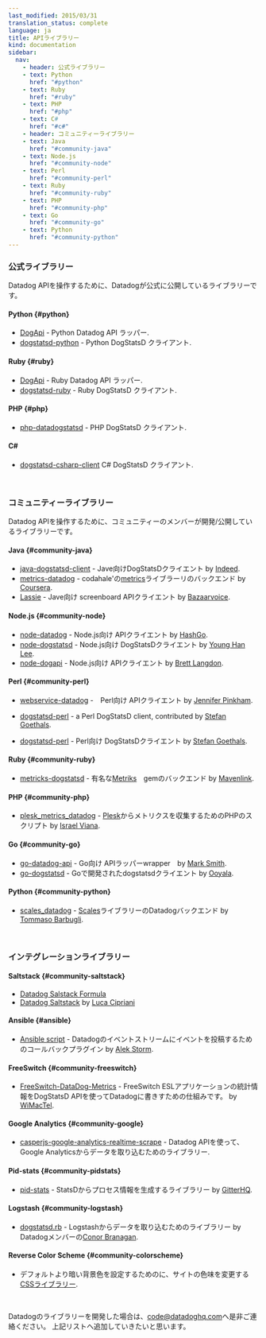 ```yaml
---
last_modified: 2015/03/31
translation_status: complete
language: ja
title: APIライブラリー
kind: documentation
sidebar:
  nav:
    - header: 公式ライブラリー
    - text: Python
      href: "#python"
    - text: Ruby
      href: "#ruby"
    - text: PHP
      href: "#php"
    - text: C#
      href: "#c#"
    - header: コミュニティーライブラリー
    - text: Java
      href: "#community-java"
    - text: Node.js
      href: "#community-node"
    - text: Perl
      href: "#community-perl"
    - text: Ruby
      href: "#community-ruby"
    - text: PHP
      href: "#community-php"
    - text: Go
      href: "#community-go"
    - text: Python
      href: "#community-python"
---
```


<!-- There are many libraries available to help you interact with the Datadog API.

<h4 id="python">Python</h4>
<ul>
  <li><a href="https://github.com/DataDog/dogapi">DogApi</a> - A Python Datadog API wrapper.</a></li>
  <li><a href="https://github.com/DataDog/dogstatsd-python">dogstatsd-python</a> - A Python DogStatsD client.</li>
</ul>

<h4 id="ruby">Ruby</h4>
<ul>
  <li><a href="https://github.com/DataDog/dogapi-rb">DogApi</a> - A Ruby Datadog API wrapper.</a></li>
  <li><a href="https://github.com/DataDog/dogstatsd-ruby">dogstatsd-ruby</a> - A Ruby DogStatsD client.</li>
</ul>

<h4 id="php">PHP</h4>
<ul>
  <li><a href="https://github.com/DataDog/php-datadogstatsd">php-datadogstatsd</a> - A
  PHP DogStatsD client.</li>
</ul>

<h4 id="c#">C#</h4>
<ul>
  <li><a href="https://github.com/DataDog/dogstatsd-csharp-client">dogstatsd-csharp-client</a> - A
  C# DogStatsD client.</li>
</ul>

<br/>　-->

<h3 class="official">公式ライブラリー</h3>

Datadog APIを操作するために、Datadogが公式に公開しているライブラリーです。


#### Python {#python}

- [DogApi](https://github.com/DataDog/dogapi) - Python Datadog API ラッパー.
- [dogstatsd-python](https://github.com/DataDog/dogstatsd-python) - Python DogStatsD クライアント.


#### Ruby {#ruby}

- [DogApi](https://github.com/DataDog/dogapi-rb) - Ruby Datadog API ラッパー.
- [dogstatsd-ruby](https://github.com/DataDog/dogstatsd-ruby) - Ruby DogStatsD クライアント.


#### PHP {#php}

- [php-datadogstatsd](https://github.com/DataDog/php-datadogstatsd) - PHP DogStatsD クライアント.


<h4 id="c#">C#</h4>

- [dogstatsd-csharp-client](https://github.com/DataDog/dogstatsd-csharp-client) C# DogStatsD クライアント.

<br />


<!-- <h3 class="community">Community Libraries</h3>

Some great folks have written their own libraries to help interact with
Datadog. Check them out:

<h4 id="community-java">Java</h4>
<ul>
  <li>
    <a
    href="https://github.com/indeedeng/java-dogstatsd-client">java-dogstatsd-client</a>
     - a DogStatsD Client for Java written by <a
    href="http://www.indeed.com/">Indeed</a>.
  </li>

  <li>
    <a href="https://github.com/coursera/metrics-datadog">metrics-datadog</a> -
    a backend to yammers's <a
    href="https://github.com/coursera/metrics-datadog">metrics</a> library written by
    <a href="https://www.coursera.org/">Coursera</a>.
  </li>

  <li>
    <a href="https://github.com/bazaarvoice/metrics-datadog">metrics-datadog</a> -
    a backend to codahale's <a
    href="https://github.com/bazaarvoice/metrics-datadog">metrics</a> library extended by
    <a href="http://www.bazaarvoice.com/">Bazaarvoice</a>.
  </li>

  <li>
    <a href="https://github.com/bazaarvoice/lassie">Lassie</a>
     - a Java screenboard API client by <a href="http://www.bazaarvoice.com/">Bazaarvoice</a>.
  </li>
</ul>
<h4 id="community-node">Node.js</h4>
<ul>
  <li>
    <a href="https://github.com/HashGo/node-datadog">node-datadog</a> -
    a Node.js API client, contributed by <a href="https://github.com/HashGo">HashGo</a>.
  </li>

  <li>
    <a href="https://github.com/joybro/node-dogstatsd">node-dogstatsd</a>
    - a Node.js DogStatsD client, contributed by <a
    href="https://github.com/joybro">Young Han Lee</a>.
  </li>

  <li>
    <a href="https://github.com/brettlangdon/node-dogapi">node-dogapi</a>
    - a Node.js API client, contributed by
    <a href="https://github.com/brettlangdon">Brett Langdon</a>.
  </li>
</ul>
<h4 id="community-perl">Perl</h4>
<ul>
  <li>
    <a href="https://github.com/jpinkham/webservice-datadog">webservice-datadog</a> -
    a Perl API client, contributed by <a href="https://github.com/jpinkham">Jennifer Pinkham</a>.
  </li>

  <li>
    <a href="https://github.com/zipkid/dogstatsd-perl">dogstatsd-perl</a>  -
    a Perl DogStatsD client, contributed by <a
      href="https://github.com/zipkid">Stefan Goethals</a>.
  </li>
</ul>
<h4 id="community-ruby">Ruby</h4>
<ul>
  <li>
    <a
    href="https://github.com/mavenlink/metriks-dogstatsd">metricks-dogstatsd</a> -
    a backend for the popular <a href="https://github.com/eric/metriks">Metriks</a> gem, written by
    <a href="https://www.mavenlink.com/">Mavenlink</a>.
  </li>
</ul>
<h4 id="community-php">PHP</h4>
<ul>
  <li>
    <a
    href="https://github.com/isra00/plesk_datadog_metrics">plesk_metrics_datadog</a> -
    a PHP script to collect metrics from <a
    href="http://www.parallels.com/products/plesk/">Plesk</a> by
    <a href="https://github.com/isra00">Israel Viana</a>.
  </li>
</ul>
<h4 id="community-go">Go</h4>
<ul>
  <li>
      <a
      href="https://github.com/ooyala/go-dogstatsd/">go-dogstatsd</a> - a
    dogstatsd client written in Go by
    <a href="https://github.com/ooyala">Ooyala</a>.
  </li>
</ul>
<h4 id="community-python">Python</h4>
<ul>
  <li>
    <a
      href="https://github.com/tbarbugli/scales_datadog">scales_datadog</a> - a
    Datadog backend for the <a href="https://github.com/Cue/scales">Scales</a>
    library, written by <a href="https://github.com/tbarbugli">Tommaso Barbugli</a>.
  </li>
</ul>
<h4 id="community-scala">Scala</h4>
<ul>
  <li>
    <a href="https://github.com/gphat/datadog-scala">datadgog-scala</a> - a
      Scala API client, written by <a href="https://github.com/gphat">Cory Watson</a>.
  </li>
</ul>

<br /> -->


<h3 class="community">コミュニティーライブラリー</h3>

Datadog APIを操作するために、コミュニティーのメンバーが開発/公開しているライブラリーです。

#### Java {#community-java}

- [java-dogstatsd-client](https://github.com/indeedeng/java-dogstatsd-client) - Jave向けDogStatsDクライエント by [Indeed](http://www.indeed.com/).
- [metrics-datadog](https://github.com/coursera/metrics-datadog) - codahale'の[metrics](https://github.com/coursera/metrics-datadog)ライブラーリのバックエンド by [Coursera](https://github.com/coursera).
- [Lassie](https://github.com/bazaarvoice/lassie) - Jave向け screenboard APIクライエント by [Bazaarvoice](http://www.bazaarvoice.com/).

#### Node.js {#community-node}

- [node-datadog](https://github.com/HashGo/node-datadog) - Node.js向け APIクライエント by [HashGo](https://github.com/HashGo).
- [node-dogstatsd](https://github.com/joybro/node-dogstatsd) - Node.js向け DogStatsDクライエント by [Young Han Lee](https://github.com/joybro).
- [node-dogapi](https://github.com/brettlangdon/node-dogapi) - Node.js向け APIクライエント by [Brett Langdon](https://github.com/brettlangdon).


#### Perl {#community-perl}
- [webservice-datadog](https://github.com/jpinkham/webservice-datadog) -　Perl向け APIクライエント by [Jennifer Pinkham](https://github.com/jpinkham).

- [dogstatsd-perl](https://github.com/zipkid/dogstatsd-perl) - a Perl DogStatsD client, contributed by [Stefan Goethals](https://github.com/zipkid).
- [dogstatsd-perl](https://github.com/zipkid/dogstatsd-perl) - Perl向け DogStatsDクライエント by [Stefan Goethals](https://github.com/zipkid).

#### Ruby {#community-ruby}

- [metricks-dogstatsd](https://github.com/mavenlink/metriks-dogstatsd) - 有名な[Metriks](https://github.com/eric/metriks)　gemのバックエンド by [Mavenlink](https://www.mavenlink.com/).


#### PHP {#community-php}

- [plesk_metrics_datadog](https://github.com/isra00/plesk_datadog_metrics) - [Plesk](http://www.parallels.com/products/plesk/)からメトリクスを収集するためのPHPのスクリプト by [Israel Viana](https://github.com/isra00).


#### Go {#community-go}

- [go-datadog-api](https://github.com/xb95/go-datadog-api) - Go向け APIラッパーwrapper　by [Mark Smith](https://github.com/xb95).
- [go-dogstatsd](https://github.com/ooyala/go-dogstatsd/) - Goで開発されたdogstatsdクライエント by [Ooyala](https://github.com/ooyala).


#### Python {#community-python}

- [scales_datadog](https://github.com/tbarbugli/scales_datadog) - [Scales](https://github.com/Cue/scales)ライブラリーのDatadogバックエンド by [Tommaso Barbugli](https://github.com/tbarbugli).

<br />


<!-- <h3 class="community">Integration Libraries</h3>
<h4 id="community-saltstack">Saltstack</h4>
<ul>
  <li>
    <a
      href="https://github.com/DataDog/datadog-formula">Datadog Salstack Formula</a>
  </li>
  <li>
      <a
      href="https://gist.github.com/mastrolinux/6175280">Datadog Saltstack</a> written by
    <a href="https://gist.github.com/mastrolinux">Luca Cipriani</a>.
  </li>
</ul>
<h4 id="ansible">Ansible</h4>
<ul>
  <li>
    This <a
      href="https://gist.github.com/alekstorm/6350729">Ansible script </a> is a
    callback plugin that posts events to your Datadog event stream as you deploy
    and is written by <a href="https://gist.github.com/alekstorm">Alek Storm</a>.
  </li>
</ul>
<h4 id="community-freeswitch">FreeSwitch</h4>
<ul>
  <li>
    This is for a <a
      href="https://github.com/wimactel/FreeSwitch-DataDog-Metrics">FreeSwitch ESL </a>
      application to export statistics to DataDog using the dogstatsd API
    and is written by <a href="https://github.com/wimactel">WiMacTel</a>.
  </li>
</ul>

<h4 id="community-google">Google Analytics</h4>
<ul>
  <li>
    You can get data into Datadog from Google Analytics using our API with <a
      href="https://github.com/adamdunkley/casperjs-google-analytics-realtime-scrape">this library</a>.
  </li>
</ul>

<h4 id="community-pidstats">Pid-stats</h4>
<ul>
  <li>
    This <a
      href="https://github.com/gitterHQ/pid-stats">library</a> will allow you to generate process information from StatsD, given pid files. It was created by <a
      href="https://github.com/gitterHQ">GitterHQ</a>.
  </li>
</ul>

<h4 id="community-logstash">Logstash</h4>
<ul>
  <li>
    <a
      href="https://gist.github.com/conorbranagan/c001078d148d2cab38a0">This script </a> will allow you to get data in from Logstash and was written by Datadog's very own <a href="https://gist.github.com/conorbranagan/">Conor Branagan</a>.
  </li>
</ul>

<br /> -->



<h3 class="community">インテグレーションライブラリー</h3>

#### Saltstack {#community-saltstack}

- [Datadog Salstack Formula](https://github.com/DataDog/datadog-formula)
- [Datadog Saltstack](https://gist.github.com/mastrolinux/6175280) by [Luca Cipriani](https://gist.github.com/mastrolinux)


#### Ansible {#ansible}

- [Ansible script](https://gist.github.com/alekstorm/6350729) - Datadogのイベントストリームにイベントを投稿するためのコールバックプラグイン by [Alek Storm](https://gist.github.com/alekstorm).


#### FreeSwitch {#community-freeswitch}

- [FreeSwitch-DataDog-Metrics](https://github.com/wimactel/FreeSwitch-DataDog-Metrics) - FreeSwitch ESLアプリケーションの統計情報をDogStatsD APIを使ってDatadogに書きすための仕組みです。 by [WiMacTel](https://github.com/wimactel).

#### Google Analytics {#community-google}

- [casperjs-google-analytics-realtime-scrape](https://github.com/adamdunkley/casperjs-google-analytics-realtime-scrape) - Datadog APIを使って、Google Analyticsからデータを取り込むためのライブラリー.


#### Pid-stats {#community-pidstats}

- [pid-stats](https://github.com/gitterHQ/pid-stats) - StatsDからプロセス情報を生成するライブラリー by [GitterHQ](https://github.com/gitterHQ).


#### Logstash {#community-logstash}

- [dogstatsd.rb](https://gist.github.com/conorbranagan/c001078d148d2cab38a0) - Logstashからデータを取り込むためのライブラリー by Datadogメンバーの[Conor Branagan](https://gist.github.com/conorbranagan/).


#### Reverse Color Scheme {#community-colorscheme}

- デフォルトより暗い背景色を設定するためのに、サイトの色味を変更する [CSSライブラリー](http://stylebot.me/styles/4320).

<br />


<!-- <p class="alert alert-warning">
If you've written a Datadog library, write us at <a
href="mailto:code@datadoghq.com">code@datadoghq.com</a> and we'll be happy
to add it to the list.
</p> -->

<p class="alert alert-warning">
Datadogのライブラリーを開発した場合は、<a
href="mailto:code@datadoghq.com">code@datadoghq.com</a>へ是非ご連絡ください。
上記リストへ追加していきたいと思います。
</p>
